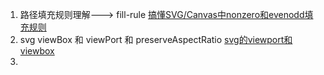 1. 路径填充规则理解---> fill-rule
   [搞懂SVG/Canvas中nonzero和evenodd填充规则](https://www.cnblogs.com/ssen/p/9767957.html)
2. svg viewBox 和 viewPort 和 preserveAspectRatio
	[svg的viewport和viewbox](https://www.cnblogs.com/mengff/p/11364346.html)
3. 